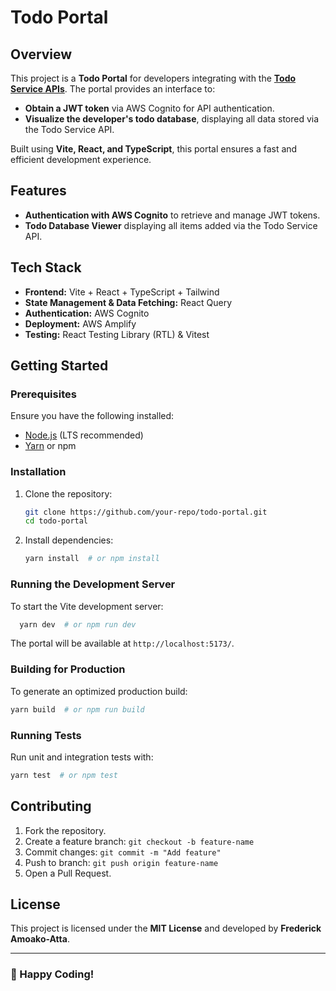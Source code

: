 # Todo Portal

## Overview
This project is a **Todo Portal** for developers integrating with the **[Todo Service APIs](https://github.com/frederickamoakoatta/todo_service)**. The portal provides an interface to:

- **Obtain a JWT token** via AWS Cognito for API authentication.
- **Visualize the developer's todo database**, displaying all data stored via the Todo Service API.

Built using **Vite, React, and TypeScript**, this portal ensures a fast and efficient development experience.

## Features
- **Authentication with AWS Cognito** to retrieve and manage JWT tokens.
- **Todo Database Viewer** displaying all items added via the Todo Service API.

## Tech Stack
- **Frontend:** Vite + React + TypeScript + Tailwind
- **State Management & Data Fetching:** React Query
- **Authentication:** AWS Cognito
- **Deployment:** AWS Amplify
- **Testing:** React Testing Library (RTL) & Vitest

## Getting Started

### Prerequisites
Ensure you have the following installed:
- [Node.js](https://nodejs.org/) (LTS recommended)
- [Yarn](https://yarnpkg.com/) or npm

### Installation
1. Clone the repository:
   ```sh
   git clone https://github.com/your-repo/todo-portal.git
   cd todo-portal
   ```

2. Install dependencies:
   ```sh
   yarn install  # or npm install
   ```

### Running the Development Server
To start the Vite development server:
```sh
  yarn dev  # or npm run dev
```
The portal will be available at `http://localhost:5173/`.

### Building for Production
To generate an optimized production build:
```sh
yarn build  # or npm run build
```

### Running Tests
Run unit and integration tests with:
```sh
yarn test  # or npm test
```

## Contributing
1. Fork the repository.
2. Create a feature branch: `git checkout -b feature-name`
3. Commit changes: `git commit -m "Add feature"`
4. Push to branch: `git push origin feature-name`
5. Open a Pull Request.

## License
This project is licensed under the **MIT License** and developed by **Frederick Amoako-Atta**.

---

### 🚀 Happy Coding!

